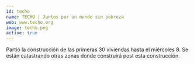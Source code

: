 ```yaml
---
id: techo
name: TECHO | Juntos por un mundo sin pobreza
web: www.techo.org
image: techo.png
active: true
---
```

Partió la construcción de las primeras 30 viviendas hasta el miércoles 8. Se están catastrando otras zonas donde construirá post esta construcción.
